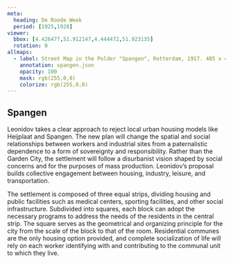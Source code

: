 ```yaml
---
meta:
  heading: De Roode Week
  period: [1925,1928]
viewer:
  bbox: [4.426477,51.912147,4.444472,51.923135]
  rotation: 0
allmaps:
  - label: Street Map in the Polder "Spangen", Rotterdam, 1917. 485 x 445 mm. Scale 1:2,500. Source; Collectie kaarten en plattegronden, Stadsarchief Rotterdam. Signature 4001.
    annotation: spangen.json
    opacity: 100
    mask: rgb(255,0,0)
    colorize: rgb(255,0,0)
---
```


## Spangen

Leonidov takes a clear approach to reject local urban housing models like Heijplaat and Spangen. The new plan will change the spatial and social relationships between workers and industrial sites from a paternalistic dependence to a form of sovereignty and responsibility. Rather than the Garden City, the settlement will follow a disurbanist vision shaped by social concerns and for the purposes of mass production. Leonidov’s proposal builds collective engagement between housing, industry, leisure, and transportation.

The settlement is composed of three equal strips, dividing housing and public facilities such as medical centers, sporting facilities, and other social infrastructure. Subdivided into squares, each block can adopt the necessary programs to address the needs of the residents in the central strip. The square serves as the geometrical and organizing principle for the city from the scale of the block to that of the room. Residential communes are the only housing option provided, and complete socialization of life will rely on each worker identifying with and contributing to the communal unit to which they live.
